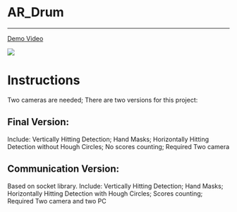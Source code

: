 # AR_Drum
--------------------------
[Demo Video](https://www.youtube.com/watch?v=bi6BYpFSOGs&t=25s)

![](https://github.com/NormXU/AR_Drum/raw/master/Doc/demo.gif)


# Instructions

Two cameras are needed; There are two versions for this project:

## Final Version:
Include: Vertically Hitting Detection; Hand Masks; Horizontally Hitting Detection without Hough Circles; No scores counting; Required Two camera

## Communication Version:
Based on socket library. Include: Vertically Hitting Detection; Hand Masks; Horizontally Hitting Detection with Hough Circles; Scores counting; Required Two camera and two PC
